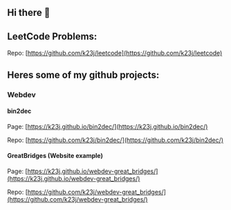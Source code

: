 ## Hi there 👋

## LeetCode Problems:

Repo: [https://github.com/k23j/leetcode](https://github.com/k23j/leetcode)

## Heres some of my github projects:

### Webdev

#### bin2dec

Page: [https://k23j.github.io/bin2dec/](https://k23j.github.io/bin2dec/)

Repo: [https://github.com/k23j/bin2dec/](https://github.com/k23j/bin2dec/)


#### GreatBridges (Website example)

Page: [https://k23j.github.io/webdev-great_bridges/](https://k23j.github.io/webdev-great_bridges/)

Repo: [https://github.com/k23j/webdev-great_bridges/](https://github.com/k23j/webdev-great_bridges/)

<!--
**k23j/k23j** is a ✨ _special_ ✨ repository because its `README.md` (this file) appears on your GitHub profile.

Here are some ideas to get you started:

- 🔭 I’m currently working on ...
- 🌱 I’m currently learning ...
- 👯 I’m looking to collaborate on ...
- 🤔 I’m looking for help with ...
- 💬 Ask me about ...
- 📫 How to reach me: ...
- 😄 Pronouns: ...
- ⚡ Fun fact: ...
-->
